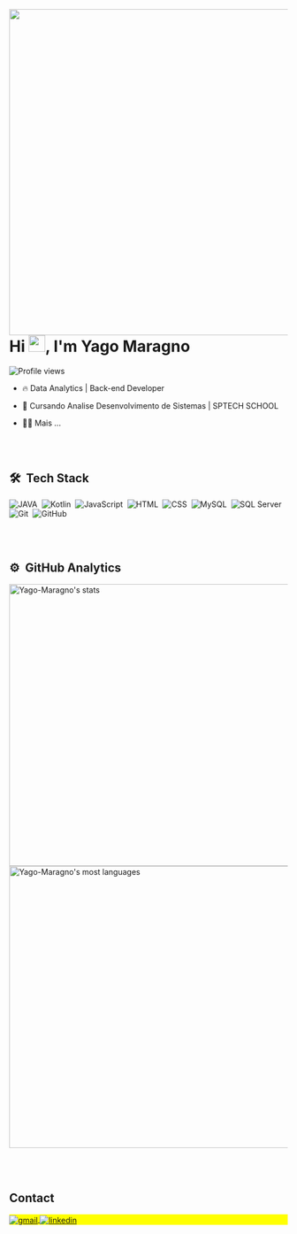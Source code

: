 <img align="right" height="590em" src="https://raw.githubusercontent.com/gist/Yago-Maragno/cd55ec9f48558d127e9da024ef83975a/raw/a554594c519eb6fe2a46af118a1b7a479a9ab950/githubcard.svg"/>
<br></br>
<h1 align="left">Hi <img src="https://raw.githubusercontent.com/kaueMarques/kaueMarques/master/hi.gif" height="30px">, I'm Yago Maragno</h1>
<p align="left"> <img src="https://komarev.com/ghpvc/?username=Yago-Maragno&color=yellow" alt="Profile views" /> </p>

- 🔥 Data Analytics | Back-end Developer

- 🔭 Cursando Analise Desenvolvimento de Sistemas | SPTECH SCHOOL
  
- 👨‍💻 Mais ...



<br><br>

## 🛠 &nbsp;Tech Stack

![JAVA](https://img.shields.io/badge/-JAVA-05122A?style=flat&logo=openjdk)&nbsp;
![Kotlin](https://img.shields.io/badge/-Kotlin-05122A?style=flat&logo=kotlin)&nbsp;
![JavaScript](https://img.shields.io/badge/-JavaScript-05122A?style=flat&logo=javascript)&nbsp;
![HTML](https://img.shields.io/badge/-HTML-05122A?style=flat&logo=HTML5)&nbsp;
![CSS](https://img.shields.io/badge/-CSS-05122A?style=flat&logo=CSS3&logoColor=1572B6)&nbsp;
![MySQL](https://img.shields.io/badge/-MySQL-05122A?style=flat&logo=mysql)&nbsp;
![SQL Server](https://img.shields.io/badge/-SQLServer-05122A?style=flat&logo=microsoft-sql-server)&nbsp;
![Git](https://img.shields.io/badge/-Git-05122A?style=flat&logo=git)&nbsp;
![GitHub](https://img.shields.io/badge/-GitHub-05122A?style=flat&logo=github)&nbsp;

<br><br>

## ⚙️ &nbsp;GitHub Analytics

<p align="left">
<img width="510em" src="https://github-readme-stats.vercel.app/api?username=Yago-Maragno&show_icons=true&theme=dracula" alt="Yago-Maragno's stats"/>
<img width="510em" src="https://github-readme-stats.vercel.app/api/top-langs/?username=Yago-Maragno&layout=compact&theme=dracula" alt="Yago-Maragno's most languages"/>
</p>

<br><br>

## Contact

<p align="left" style="background:yellow">
<a href="mailto:goyapm04@gmail.com">
  <img align="center" src="https://img.shields.io/badge/-Yago Maragno-05122A?style=flat&logo=gmail" alt="gmail"/>
</a>
<a href="https://www.linkedin.com/in/yago-pires-maragno-158761209/" target="_blank">
  <img align="center" src="https://img.shields.io/badge/-Yago Maragno-05122A?style=flat&logo=linkedin" alt="linkedin"/>
</a>
</p>
